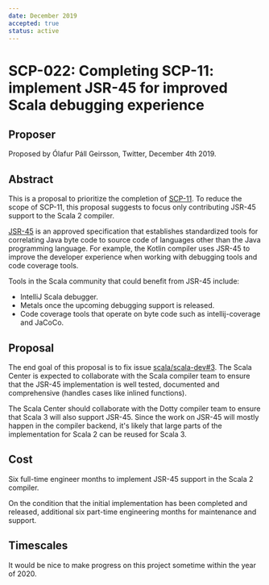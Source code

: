 ```yaml
---
date: December 2019
accepted: true
status: active
---
```


# SCP-022: Completing SCP-11: implement JSR-45 for improved Scala debugging experience

## Proposer

Proposed by Ólafur Páll Geirsson, Twitter, December 4th 2019.

## Abstract

This is a proposal to prioritize the completion of
[SCP-11](https://github.com/scalacenter/advisoryboard/blob/master/proposals/011-debugging-symbols.md).
To reduce the scope of SCP-11, this proposal suggests to focus only contributing
JSR-45 support to the Scala 2 compiler.

[JSR-45](https://jcp.org/en/jsr/detail?id=45) is an approved specification that
establishes standardized tools for correlating Java byte code to source code of
languages other than the Java programming language. For example, the Kotlin
compiler uses JSR-45 to improve the developer experience when working with
debugging tools and code coverage tools.

Tools in the Scala community that could benefit from JSR-45 include:

- IntelliJ Scala debugger.
- Metals once the upcoming debugging support is released.
- Code coverage tools that operate on byte code such as intellij-coverage and
  JaCoCo.

## Proposal

The end goal of this proposal is to fix issue
[scala/scala-dev#3](https://github.com/scala/scala-dev/issues/3). The Scala
Center is expected to collaborate with the Scala compiler team to ensure that
the JSR-45 implementation is well tested, documented and comprehensive (handles
cases like inlined functions).

The Scala Center should collaborate with the Dotty compiler team to ensure that
Scala 3 will also support JSR-45. Since the work on JSR-45 will mostly happen in
the compiler backend, it's likely that large parts of the implementation for
Scala 2 can be reused for Scala 3.

## Cost

Six full-time engineer months to implement JSR-45 support in the Scala 2
compiler.

On the condition that the initial implementation has been completed and
released, additional six part-time engineering months for maintenance and
support.

## Timescales

It would be nice to make progress on this project sometime within the year
of 2020.
